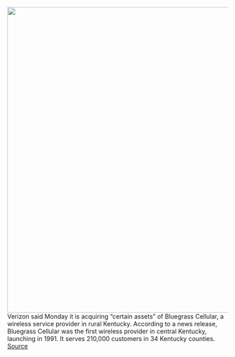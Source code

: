 <img src='https://cdn.vox-cdn.com/thumbor/raYrK4JwUAB7J5maF2qLvFw_D9M=/0x0:2040x1360/1200x800/filters:focal(857x517:1183x843)/cdn.vox-cdn.com/uploads/chorus_image/image/67655338/acastro_200109_1777_verizon_0001.0.0.jpg' width='700px' /><br/>
Verizon said Monday it is acquiring “certain assets” of Bluegrass Cellular, a wireless service provider in rural Kentucky. According to a news release, Bluegrass Cellular was the first wireless provider in central Kentucky, launching in 1991. It serves 210,000 customers in 34 Kentucky counties.
<a href='https://www.theverge.com/2020/10/19/21523095/verizon-acquires-kentucky-bluegrass-cellular'> Source <a/>